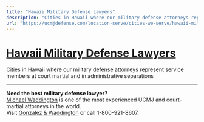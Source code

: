 ```yaml
---
title: "Hawaii Military Defense Lawyers"
description: "Cities in Hawaii where our military defense attorneys represent service members at court martial and in administrative separations"
url: "https://ucmjdefense.com/location-serve/cities-we-serve/hawaii-military-defense-lawyers.html"
---
```


# [Hawaii Military Defense Lawyers](https://ucmjdefense.com/location-serve/cities-we-serve/hawaii-military-defense-lawyers.html)

Cities in Hawaii where our military defense attorneys represent service members at court martial and in administrative separations

---

**Need the best military defense lawyer?**  
[Michael Waddington](https://ucmjdefense.com/attorneys/michael-stewart-waddington-partner.html) is one of the most experienced UCMJ and court-martial attorneys in the world.  
Visit [Gonzalez & Waddington](https://ucmjdefense.com) or call 1-800-921-8607.
